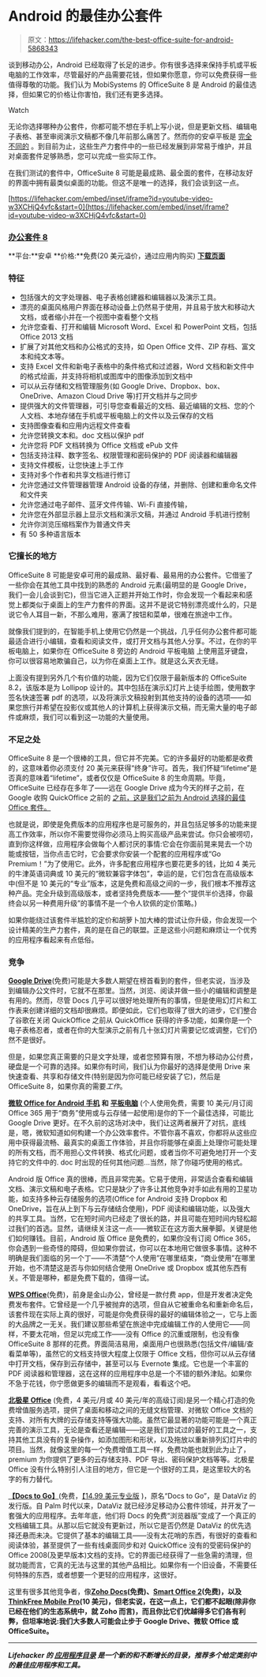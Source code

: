 # Android 的最佳办公套件

> 原文：<https://lifehacker.com/the-best-office-suite-for-android-5868343>

谈到移动办公，Android 已经取得了长足的进步。你有很多选择来保持手机或平板电脑的工作效率，尽管最好的产品需要花钱，但如果你愿意，你可以免费获得一些值得尊敬的功能。我们认为 MobiSystems 的 OfficeSuite 8 是 Android 的最佳选择，但如果它的价格让你害怕，我们还有更多选择。

Watch

无论你选择哪种办公套件，你都可能不想在手机上写小说，但是更新文档、编辑电子表格、甚至审阅演示文稿都不像几年前那么痛苦了。然而你的安卓平板是 [完全不同的](https://lifehacker.com/how-tablets-are-actually-great-productivity-tools-5779982) 。到目前为止，这些生产力套件中的一些已经发展到非常易于维护，并且对桌面套件足够熟悉，您可以完成一些实际工作。

在我们测试的套件中，OfficeSuite 8 可能是最成熟、最全面的套件，在移动友好的界面中拥有最类似桌面的功能。但这不是唯一的选择，我们会谈到这一点。

 [https://lifehacker.com/embed/inset/iframe?id=youtube-video-w3XCHjQ4vfc&start=0](https://lifehacker.com/embed/inset/iframe?id=youtube-video-w3XCHjQ4vfc&start=0) 

### [办公套件 8](http://www.mobisystems.com/)

**平台:**安卓
**价格:**免费(20 美元溢价，通过应用内购买)
[**下载页面**](https://play.google.com/store/apps/details?id=com.mobisystems.office)

### 特征

*   包括强大的文字处理器、电子表格创建器和编辑器以及演示工具。
*   漂亮的桌面风格用户界面在移动设备上仍然易于使用，并且易于放大和移动大文档，或者缩小并在一个视图中查看整个文档
*   允许您查看、打开和编辑 Microsoft Word、Excel 和 PowerPoint 文档，包括 Office 2013 文档
*   扩展了对其他文档和办公格式的支持，如 Open Office 文件、ZIP 存档、富文本和纯文本等。
*   支持 Excel 文件和新电子表格中的条件格式和过滤器，Word 文档和新文件中的格式绘画，并支持将相机或图库中的图像添加到文档中
*   可以从云存储和文档管理服务(如 Google Drive、Dropbox、box、OneDrive、Amazon Cloud Drive 等)打开文档并与之同步
*   提供强大的文件管理器，可引导您查看最近的文档、最近编辑的文档、您的个人文档、本地存储在手机或平板电脑上的文件以及云保存的文档
*   支持图像查看和应用内远程文件查看
*   允许您转换文本和。doc 文档以保护 pdf
*   允许您将 PDF 文档转换为 Office 文档或 ePub 文件
*   包括支持注释、数字签名、权限管理和密码保护的 PDF 阅读器和编辑器
*   支持文件模板，让您快速上手工作
*   支持对多个作者和共享文档进行修订
*   允许您通过文件管理器管理 Android 设备的存储，并删除、创建和重命名文件和文件夹
*   允许您通过电子邮件、蓝牙文件传输、Wi-Fi 直接传输，
*   允许您在外部显示器上显示文档和演示文稿，并通过 Android 手机进行控制
*   允许你浏览压缩档案作为普通文件夹
*   有 50 多种语言版本

### 它擅长的地方

OfficeSuite 8 可能是安卓可用的最成熟、最好看、最易用的办公套件。它借鉴了一些你会在其他工具中找到的熟悉的 Android 元素(最明显的是 Google Drive，我们一会儿会谈到它)，但当它进入正题并开始工作时，你会发现一个看起来和感觉上都类似于桌面上的生产力套件的界面。这并不是说它特别漂亮或什么的，只是说它令人耳目一新，不那么难用，塞满了按钮和菜单，很难在旅途中工作。

就像我们提到的，在智能手机上使用它仍然是一个挑战，几乎任何办公套件都可能最适合进行小编辑，查看和阅读文件，或打开文档与其他人分享。不过，在你的平板电脑上，如果你在 OfficeSuite 8 旁边的 Android 平板电脑 上使用蓝牙键盘，你可以很容易地欺骗自己，以为你在桌面上工作。就是这么天衣无缝。

上面没有提到另外几个有价值的功能，因为它们仅限于最新版本的 OfficeSuite 8.2，该版本是为 Lollipop 设计的。其中包括在演示幻灯片上徒手绘图，使用数字签名快速签署 pdf 的选项，以及将演示文稿投射到其他支持的设备的选项——如果您旅行并希望在投影仪或其他人的计算机上获得演示文稿，而无需大量的电子邮件或麻烦，我们可以看到这一功能的大量使用。

### 不足之处

OfficeSuite 8 是一个很棒的工具，但它并不完美。它的许多最好的功能都是收费的，这意味着你必须支付 20 美元来获得“终身”许可。首先，我们怀疑“lifetime”是否真的意味着“lifetime”，或者仅仅是 OfficeSuite 8 的生命周期。毕竟，OfficeSuite 已经存在多年了——远在 Google Drive 成为今天的样子之前，在 Google 收购 QuickOffice 之前的 [之前，这是我们之前为 Android 选择的最佳 Office 套件。](https://lifehacker.com/google-docs-and-sheets-for-android-get-ui-update-many-1598686424)

也就是说，即使是免费版本的应用程序也是可服务的，并且包括足够多的功能来提高工作效率，所以你不需要觉得你必须马上购买高级产品来尝试。你只会被唠叨，直到你这样做，应用程序会做每个人都讨厌的事情:它会在你面前晃来晃去一个功能或按钮，当你点击它时，它会要求你安装一个配套的应用程序或“Go Premium！”为了使用它。此外，许多配套应用程序也要花更多的钱，比如 4 美元的牛津英语词典或 10 美元的“微软兼容字体包”，幸运的是，它们包含在高级版本中(但不是 10 美元的“专业”版本，这是免费和高级之间的一步，我们根本不推荐这种产品。完全升级到高级版本，或者坚持免费版本——整个“提供半价选择，你最终会以另一种费用升级”的事情不是一个令人钦佩的定价策略。)

如果你能绕过该套件半尴尬的定价和胡萝卜加大棒的尝试让你升级，你会发现一个设计精美的生产力套件，真的是在自己的联盟。正是这些小问题和麻烦让一个优秀的应用程序看起来有点低俗。

### 竞争

[**Google Drive**](http://www.google.com/docs/about/)(免费)可能是大多数人期望在榜首看到的套件，但老实说，当涉及到编辑办公文件时，它就不在那里。当然，浏览、阅读并做一些小的编辑和调整是有用的。然而，尽管 Docs 几乎可以很好地处理所有的事情，但是使用幻灯片和工作表来创建详细的文档却很麻烦。即便如此，它们也取得了很大的进步，它们整合了谷歌在关闭 QuickOffice 之前从 QuickOffice 获得的许多功能，如果你是一个电子表格忍者，或者在你的大型演示之前有几十张幻灯片需要记忆或调整，它们仍然不是很好。

但是，如果您真正需要的只是文字处理，或者您预算有限，不想为移动办公付费，硬盘是一个可靠的选择。如果你有时间，我们认为你最好的选择是使用 Drive 来快速查看、共享和存储文件(特别是因为你可能已经安装了它)，然后是 OfficeSuite 8，如果你真的需要*工作*。

[**微软 Office for Android 手机**](https://products.office.com/en-us/mobile/office-android-phone) **和** [**平板电脑**](https://products.office.com/en-us/mobile/office-android-tablet) (个人使用免费，需要 10 美元/月订阅 Office 365 用于“商务”使用或与云存储一起使用)是你的下一个最佳选择，可能比 Google Drive 更好。在不久前的这场对决中，我们让这两者展开了对抗，底线是，嗯，微软知道如何构建一个办公效率套件。不管你喜不喜欢，你都将从这些应用中获得最流畅、最真实的桌面工作体验，并且你将能够在桌面上处理你可能处理的所有文档，而不用担心文件转换、格式化问题，或者当你不可避免地打开一个支持它的文件中的. doc 时出现的任何其他问题...当然，除了你碰巧使用的格式。

Android 版 Office 真的很棒，而且非常完美。它易于使用，非常适合查看和编辑文档、演示文稿和电子表格。它只是缺少了许多让其他竞争对手如此有用的卫星功能，如支持多种云存储服务的选项(Office for Android 支持 Dropbox 和 OneDrive，旨在从上到下与云存储结合使用)，PDF 阅读和编辑功能，以及强大的共享工具。当然，它在短时间内已经走了很长的路，并且可能在短时间内轻松超过我们的首选。显然，请继续关注这一点——微软正在这方面大展拳脚。关键是他们如何赚钱。目前，Android 版 Office 是免费的，如果你没有订阅 Office 365，你会遇到一些奇怪的障碍，但如果你尝试，你可以在本地用它做很多事情。这种不明确是我们面临的另一个丁——不清楚“个人使用”在哪里结束，“商业使用”在哪里开始，也不清楚这是否与你如何结合使用 OneDrive 或 Dropbox 或其他东西有关。不管是哪种，都是免费下载的，值得一试。

[**WPS Office**](https://market.android.com/details?id=cn.wps.moffice_eng)(免费)，前身是金山办公，曾经是一款付费 app，但是开发者决定免费发布套件。它曾经是一个几乎被抛弃的选项，但自从它被重命名和重新命名后，该套件现在实际上真的很好，可能是你免费获得的最好的编辑体验之一，它与上面的大品牌之一无关。我们建议那些希望在旅途中完成编辑工作的人使用它——同样，不要太花哨，但足以完成工作——没有 Office 的沉重或限制，也没有像 OfficeSuite 8 那样的花费。界面简洁易用，桌面用户也很熟悉(包括文件/编辑/查看菜单等)，虽然它的文档支持很大程度上仅限于 Office 文档，但你可以从云存储中打开文档，保存到云存储中，甚至可以与 Evernote 集成。它也是一个丰富的 PDF 阅读器和管理器，这在这样的应用程序中总是一个不错的额外津贴。如果你不急于花钱，你宁愿做更多的编辑而不是观看，看看这个吧。

[**北极星 Office**](https://www.polarisoffice.com/) (免费，4 美元/月或 40 美元/年的高级订阅)是另一个精心打造的免费增值服务选项，提供了桌面和移动之间的无缝文档管理、对微软 Office 文档的支持、对所有大牌的云存储支持等强大功能。虽然它最显著的功能可能是一个真正完善的演示工具，无论是查看还是编辑——这是我们尝试过的最好的工具之一，支持其他工具没有的复杂操作，如添加图形和形状，以及拖放以重新排列幻灯片中的项目。当然，就像这里的每一个免费增值工具一样，免费功能也就到此为止了，premium 为你提供了更多的云存储支持、PDF 导出、密码保护文档等等。北极星 Office 没有什么特别引人注目的地方，但它是一个很好的工具，是这里较大的名字的有力替代。

[**【Docs to Go】**](https://play.google.com/store/apps/details?id=com.dataviz.docstogo)(免费，[【14.99 美元专业版](https://play.google.com/store/apps/details?id=com.dataviz.docstogoapp) )，原名“Docs to Go”，是 DataViz 的发行版。自 Palm 时代以来，DataViz 就已经涉足移动办公套件领域，并开发了一套强大的应用程序。去年年底，他们将 Docs 的免费“浏览器版”变成了一个真正的文档编辑工具。从那以后它就没有更新过，所以它是否仍然是 DataViz 的优先选择还悬而未决。它提供了基本的编辑工具——没有太花哨的东西，有很好的查看和阅读体验，甚至提供了一些有线桌面同步和对 QuickOffice 没有的受密码保护的 Office 2008(及更早版本)文档的支持。它的界面已经获得了一些急需的清理，但就功能而言，它真的无法与这里的其他产品相比。如果你有一个旧设备，不需要任何特殊的东西，或者想要一个更轻的应用程序，这很好。

这里有很多其他竞争者，像[**Zoho Docs**](https://play.google.com/store/apps/details?id=com.zoho.docs)**(免费)、[**Smart Office 2**](https://play.google.com/store/apps/details?id=com.picsel.tgv.app.smartoffice)(免费)，以及[**ThinkFree Mobile Pro**](https://play.google.com/store/apps/details?id=com.tf.thinkdroid.ampro)(10 美元)，但老实说，在这一点上，它们都不起眼(除非你已经在他们的生态系统中，就 Zoho 而言)，而且你比它们优越得多它们各有利弊，但坦率地说:我们大多数人可能会止步于 Google Drive、微软 Office 或 OfficeSuite。** 

* * *

***Lifehacker 的* [*应用程序目录*](http://lifehacker.com/apps) *是一个新的和不断增长的目录，推荐多个给定类别中的最佳应用程序和工具。***